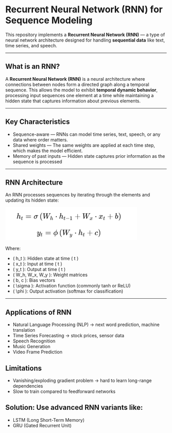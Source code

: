 # Recurrent Neural Network (RNN) for Sequence Modeling  

This repository implements a **Recurrent Neural Network (RNN)** — a type of neural network architecture designed for handling **sequential data** like text, time series, and speech.  

---

## What is an RNN?

A **Recurrent Neural Network (RNN)** is a neural architecture where connections between nodes form a directed graph along a temporal sequence. This allows the model to exhibit **temporal dynamic behavior**, processing input sequences one element at a time while maintaining a hidden state that captures information about previous elements.  

---
## Key Characteristics
- Sequence-aware — RNNs can model time series, text, speech, or any data where order matters.
- Shared weights — The same weights are applied at each time step, which makes the model efficient.
- Memory of past inputs — Hidden state captures prior information as the sequence is processed

---
## RNN Architecture  

An RNN processes sequences by iterating through the elements and updating its hidden state:  


![RNN Architecture](https://github.com/BalajiKudumu/Recurent-Neural-Network-Sentimental_Analysis/blob/main/RNN.png?raw=true)

Where:
- \( h_t \): Hidden state at time \( t \)  
- \( x_t \): Input at time \( t \)  
- \( y_t \): Output at time \( t \)  
- \( W_h, W_x, W_y \): Weight matrices  
- \( b, c \): Bias vectors  
- \( \sigma \): Activation function (commonly tanh or ReLU)  
- \( \phi \): Output activation (softmax for classification)

---

## Applications of RNN
- Natural Language Processing (NLP) → next word prediction, machine translation
- Time Series Forecasting → stock prices, sensor data
- Speech Recognition
- Music Generation
- Video Frame Prediction

## Limitations
- Vanishing/exploding gradient problem → hard to learn long-range dependencies
- Slow to train compared to feedforward networks

## Solution: Use advanced RNN variants like:
- LSTM (Long Short-Term Memory)
- GRU (Gated Recurrent Unit)
